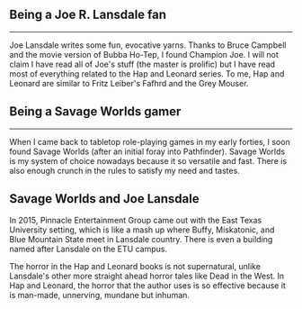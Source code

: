 Being a Joe R. Lansdale fan
----------------------
----------------------
Joe Lansdale writes some fun, evocative yarns. Thanks to Bruce Campbell and the movie version of Bubba Ho-Tep, I found Champion Joe.
I will not claim I have read all of Joe's stuff (the master is prolific) but I have read most of everything related to the Hap and Leonard series.
To me, Hap and Leonard are similar to Fritz Leiber's Fafhrd and the Grey Mouser.

Being a Savage Worlds gamer
---------------------------
---------------------------
When I came back to tabletop role-playing games in my early forties, I soon found Savage Worlds (after an initial foray into Pathfinder). Savage Worlds is my system of choice nowadays because it so versatile and fast. There is also enough crunch in the rules to satisfy my need and tastes.

Savage Worlds and Joe Lansdale
------------------------------
In 2015, Pinnacle Entertainment Group came out with the East Texas University setting, which is like a mash up where Buffy, Miskatonic, and Blue Mountain State meet in Lansdale country. There is even a building named after Lansdale on the ETU campus. 

The horror in the Hap and Leonard books is not supernatural, unlike Lansdale's other more straight ahead horror tales like Dead in the West. In Hap and Leonard, the horror that the author uses is so effective because it is man-made, unnerving, mundane but inhuman.  






